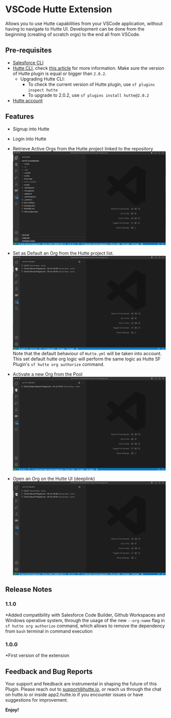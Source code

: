 # VSCode Hutte Extension

Allows you to use Hutte capabilities from your VSCode application, without having to navigate to Hutte UI. Development can be done from the beginning (creating of scratch orgs) to the end all from VSCode.

## Pre-requisites

- [Salesforce CLI](https://developer.salesforce.com/tools/sfdxcli)
- [Hutte CLI](https://github.com/hutte-io/cli), check [this article](https://docs.hutte.io/en/articles/6836945-hutte-sfdx-plugin) for more information. Make sure the version of Hutte plugin is equal or bigger than `2.0.2`.
  - Upgrading Hutte CLI:
    - To check the current version of Hutte plugin, use `sf plugins inspect hutte`
    - To upgrade to 2.0.2, use `sf plugins install hutte@2.0.2`
- [Hutte account](https://hutte.io/trails/signup/)

## Features

- Signup into Hutte
- Login into Hutte
- Retrieve Active Orgs from the Hutte project linked to the repository
 ![](./resources/documentation/gifs/HutteLogin.gif)

- Set as Default an Org from the Hutte project list.
  ![](./resources/documentation/gifs/HutteSetDefaultOrg.gif)
  Note that the default behaviour of `Hutte.yml` will be taken into account. This set default hutte org logic will perform the same logic as Hutte SF Plugin's `sf hutte org authorize` command.

- Activate a new Org from the Pool
  ![](./resources/documentation/gifs/TakingOrgFromPool.gif)

- Open an Org on the Hutte UI (deeplink)
  ![](./resources/documentation/gifs/OpenInHutte.gif) 

## Release Notes

### 1.1.0

*Added compatibility with Salesforce Code Builder, Github Workspaces and Windows operative system, through the usage of the new `--org-name` flag in `sf hutte org authorize` command, which allows to remove the dependency from `bash` terminal in command execution

### 1.0.0

*First version of the extension

## Feedback and Bug Reports

Your support and feedback are instrumental in shaping the future of this Plugin. Please reach out to support@hutte.io, or reach us through the chat on hutte.io or inside app2.hutte.io if you encounter issues or have suggestions for improvement.

**Enjoy!**
